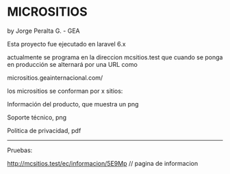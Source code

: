 # MICROSITIOS 
by Jorge Peralta G. - GEA

Esta proyecto fue ejecutado en laravel 6.x

actualmente se programa en la direccion mcsitios.test
que cuando se ponga en producción se alternará por una URL como 

micrositios.geainternacional.com/

los micrositios se conforman por x sitios:

Información del producto, que muestra un png

Soporte técnico, png

Politica de privacidad, pdf

---
Pruebas:

http://mcsitios.test/ec/informacion/5E9Mp // pagina de informacion




